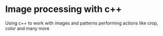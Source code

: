 # Image processing with c++
Using c++ to work with images and patterns performing actions like crop, color and many more

